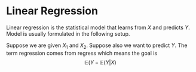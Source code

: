 # Linear Regression

Linear regression is the statistical model that learns from $X$ and predicts $Y$. Model is usually formulated in the following setup. 

Suppose we are given $X_1$ and $X_2$. Suppose also we want to predict $Y$. The term regression comes from regress which means the goal is 
$$\mathbb{E}(Y - \mathbb{E}(Y|X)$$
